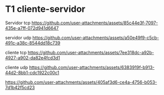 # T1 cliente-servidor




Servidor tcp
https://github.com/user-attachments/assets/85c44e3f-7097-435e-a7ff-072d941d6647

servidor udp
https://github.com/user-attachments/assets/a50e49f9-c5cb-491c-a38c-8544dd18c739

cliente tcp
https://github.com/user-attachments/assets/7ee318dc-a92b-4927-a902-da82e4fcd3d1

cliente udp
https://github.com/user-attachments/assets/6383919f-b913-44d2-8bb1-cdc1922c00c1



https://github.com/user-attachments/assets/405af3d6-ce4a-4756-b053-7d1b42f5cd23



